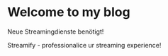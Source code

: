 # Welcome to my blog

Neue Streamingdienste benötigt!

Streamify - professionalice ur streaming experience!
